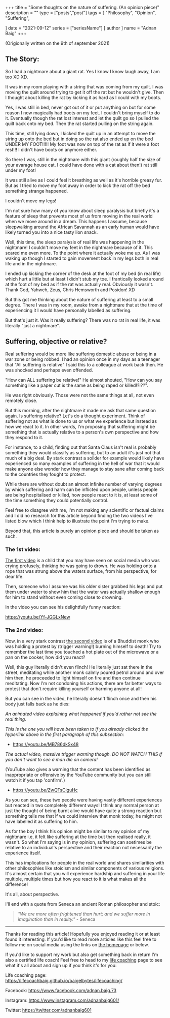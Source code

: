 +++
title = "Some thoughts on the nature of suffering. (An opinion piece)"
description = ""
type = ["posts","post"]
tags = [
    "Philosophy",
    "Opinion",
    "Suffering",
    
]
date = "2021-09-12"
series = ["seriesName"]
[ author ]
  name = "Adnan Baig"
+++

(Origionally written on the 9th of september 2021)

## The Story:

So I had a nightmare about a giant rat. Yes I know I know laugh away, I am too XD XD.

It was in my room playing with a string that was coming from my quilt. I was moving the quilt around trying to get it off the rat but he wouldn't give. Then I thought about killing the rat by kicking it as hard as I could with my boots.

Yes, I was still in bed, never got out of it or put anything on but for some reason I now magically had boots on my feet. I couldn't bring myself to do it. Eventually though the rat lost interest and let the quilt go so I pulled the quilt back onto my bed. Then the rat started pulling on the string again.

This time, still lying down, I kicked the quilt up in an attempt to move the string up onto the bed but in doing so the rat also ended up on the bed UNDER MY FOOT!!!!! My foot was now on top of the rat as if it were a foot rest!!! I didn't have boots on anymore either.

So there I was, still in the nightmare with this giant (roughly half the size of your avarage house cat. I could have done with a cat about then!) rat still under my foot!

It was still alive as I could feel it breathing as well as it's horrible greasy fur. But as I tried to move my foot away in order to kick the rat off the bed something strange happened.

I couldn't move my legs!

I'm not sure how many of you know about sleep paralysis but briefly it's a feature of sleep that prevents most of us from moving in the real world when we move around in a dream. This happens I assume, because sleepwalking around the African Savannah as an early human would have likely turned you into a nice tasty lion snack.

Well, this time, the sleep paralysis of real life was happening in the nightmare! I couldn't move my feet in the nightmare because of it. This scared me even more. To the point where it actually woke me up. As I was waking up though I started to gain movement back in my legs both in real life and in the nightmare.

I ended up kicking the corner of the desk at the foot of my bed (in real life) which hurt a little but at least I didn't stub my toe. I frantically looked around at the foot of my bed as if the rat was actually real. Obviously it wasn't. Thank God, Yahweh, Zeus, Chris Hemsworth and Posidon! XD

But this got me thinking about the nature of suffering at least to a small degree. There I was in my room, awake from a nightmare that at the time of experiencing it I would have personally labelled as suffering.

But that's just it. Was it really suffering? There was no rat in real life, it was literally "just a nightmare".


## Suffering, objective or relative?

Real suffering would be more like suffering domestic abuse or being in a war zone or being robbed. I had an opinion once in my days as a teenager that "All suffering is relative" I said this to a colleague at work back then. He was shocked and perhaps even offended.

"How can ALL suffering be relative!" He almost shouted, "How can you say something like a paper cut is the same as being raped or killed!?!??".

He was right obviously. Those were not the same things at all, not even remotely close.

But this morning, after the nightmare it made me ask that same question again. Is suffering relative? Let's do a thought experiment. Think of suffering not as what is done to us or what we experience but instead as how we react to it. In other words, I'm proposing that suffering might be something that is actually relative to a person's own perspective and how they respond to it.

For instance, to a child, finding out that Santa Claus isn't real is probably something they would classify as suffering, but to an adult it's just not that much of a big deal. By stark contrast a soilder for example would likely have experienced so many examples of suffering in the hell of war that it would make anyone else wonder how they manage to stay sane after coming back to the countries they fought to protect.

While there are without doubt an almost infinite number of varying degrees by which suffering and harm can be inflicted upon people, unless people are being hospitalised or killed, how people react to it is, at least some of the time something they could potentially control.


Feel free to disagree with me, I'm not making any scientific or factual claims and I did no research for this article beyond finding the two videos I've listed blow which I think help to illustrate the point I'm trying to make.

Beyond that, this article is purely an opinion piece and should be taken as such.


### The 1st video:

[The first video](https://youtu.be/Yf-JGGLxNew) is a child that you may have seen on social media who was crying profusely, thinking he was going to drown. He was holding onto a rope that was strung above the waters surface, from his perspective, for dear life.

Then, someone who I assume was his older sister grabbed his legs and put them under water to show him that the water was actually shallow enough for him to stand without even coming close to drowning.

In the video you can see his delightfully funny reaction:

https://youtu.be/Yf-JGGLxNew


### The 2nd video:

Now, in a very stark contrast [the second video](https://youtu.be/MB786dkSx48) is of a Bhuddist monk who was holding a protest by (trigger warning!) burning himself to death! Try to remember the last time you touched a hot plate out of the microwave or a pan on the cooker, how did you react?

Well, this guy literally didn't even flinch! He literally just sat there in the street, meditating while another monk calmly poured petrol around and over him then, he proceeded to light himself on fire and then continue meditating. Now I'm not condoning his actions, there are far better ways to protest that don't require killing yourself or harming anyone at all!

But you can see in the video, he literally doesn't flinch once and then his body just falls back as he dies:

*An animated video explaining what happened if you'd rather not see the real thing.*

*This is the one you will have been taken to if you already clicked the hyperlink above in the first paragraph of this subsection:*

* https://youtu.be/MB786dkSx48

*The actual video, massive trigger warning though. DO NOT WATCH THIS if you don't want to see a man die on camera!*

(YouTube also gives a warning that the content has been identified as inappropriate or offensive by the YouTube community but you can still watch it if you tap 'confirm'.)

* https://youtu.be/ZwQTsCiguHc

As you can see, these two people were having vastly different experiences but reacted in two completely different ways! I think any normal person at just the thought of being burnt alive would have quite a strong reaction but something tells me that if we could interview that monk today, he might not have labelled it as suffering to him.

As for the boy I think his opinion might be similar to my opinion of my nightmare i.e, it felt like suffering at the time but then realised really, it wasn't. So what I'm saying is in my opinion, suffering can soetimes be relative to an individual's perspective and their reaction not necessarily the experience itself.

This has implications for people in the real world and shares similarities with other philosophies like stoicism and similar components of various religions. It's almost certain that you will experience hardship and suffering in your life multiple, multiple times but how you react to it is what makes all the difference!

It's all, about perspective.

I'll end with a quote from Seneca an ancient Roman philosopher and stoic:


> *"We are more often frightened than hurt; and we suffer more in imagination than in reality."* - Seneca

---

Thanks for reading this article! Hopefully you enjoyed reading it or at least found it interesting. If you'd like to read more articles like this feel free to follow me on social media using the links on [the homepage](https://baigelbytes.github.io/lifecoachbaig/) or below.

If you'd like to support my work but also get something back in return I'm also a certified life coach! Feel free to head to my [life coaching](https://lifecoachbaig.github.io/baigelbytes/lifecoaching/) page to see what it's all about and sign up if you think it's for you:

Life coaching page: https://lifecoachbaig.github.io/baigelbytes/lifecoaching/

Facebook: https://www.facebook.com/adnan.baig.73

Instagram: https://www.instagram.com/adnanbaig601/

Twitter: https://twitter.com/adnanbaig601


